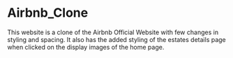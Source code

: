 # Airbnb_Clone
This website is a clone of the Airbnb Official Website with few changes in styling and spacing. It also has the added styling of the estates details page when clicked on the display images of the home page.
